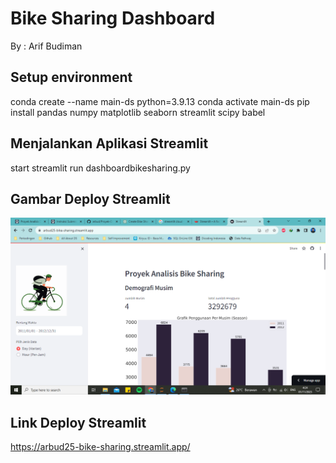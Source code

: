 # Bike Sharing Dashboard 

By : Arif Budiman

## Setup environment

conda create --name main-ds python=3.9.13
conda activate main-ds
pip install pandas numpy matplotlib seaborn streamlit scipy babel


## Menjalankan Aplikasi Streamlit
start streamlit run dashboardbikesharing.py

## Gambar Deploy Streamlit
![Dashboard Bike Sharing](https://github.com/arbud/Proyek-Data-Analisis/blob/3e4402fc59b40bb1a164004adb315a338a263b6b/Screenshot%20(52).png)

## Link Deploy Streamlit
https://arbud25-bike-sharing.streamlit.app/
